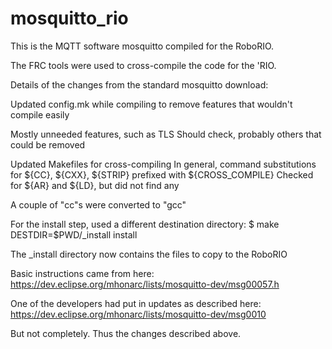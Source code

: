 # mosquitto_rio

This is the MQTT software mosquitto compiled for the RoboRIO.

The FRC tools were used to cross-compile the code for the 'RIO.

Details of the changes from the standard mosquitto download:

Updated config.mk while compiling to remove features that wouldn't compile easily

Mostly unneeded features, such as TLS
Should check, probably others that could be removed

Updated Makefiles for cross-compiling
In general, command substitutions for ${CC}, ${CXX}, ${STRIP} prefixed with ${CROSS_COMPILE}
Checked for ${AR} and ${LD}, but did not find any

A couple of "cc"s were converted to "gcc"

For the install step, used a different destination directory:
$ make DESTDIR=$PWD/_install install

The _install directory now contains the files to copy to the RoboRIO

Basic instructions came from here:
https://dev.eclipse.org/mhonarc/lists/mosquitto-dev/msg00057.h

One of the developers had put in updates as described here:
https://dev.eclipse.org/mhonarc/lists/mosquitto-dev/msg0010

But not completely.  Thus the changes described above.
